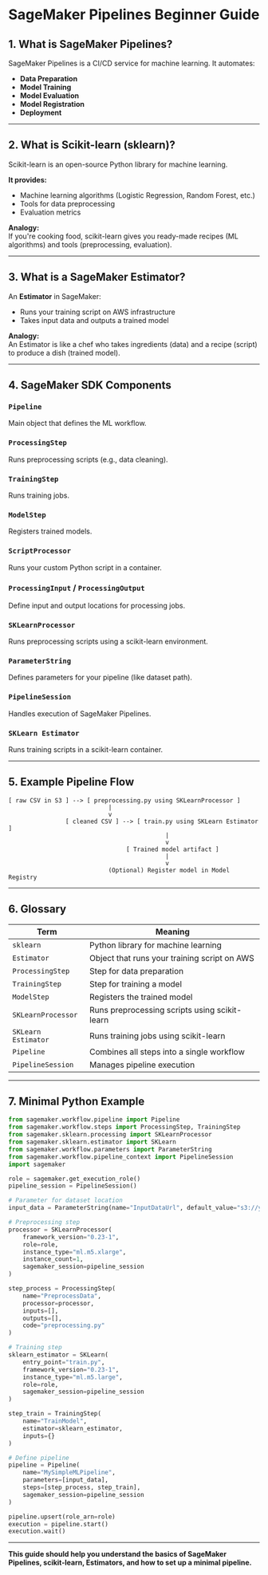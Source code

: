 # SageMaker Pipelines Beginner Guide

## 1. What is SageMaker Pipelines?
SageMaker Pipelines is a CI/CD service for machine learning. It automates:
- **Data Preparation**
- **Model Training**
- **Model Evaluation**
- **Model Registration**
- **Deployment**

---

## 2. What is Scikit-learn (sklearn)?
Scikit-learn is an open-source Python library for machine learning.

**It provides:**
- Machine learning algorithms (Logistic Regression, Random Forest, etc.)
- Tools for data preprocessing
- Evaluation metrics

**Analogy:**  
If you're cooking food, scikit-learn gives you ready-made recipes (ML algorithms) and tools (preprocessing, evaluation).

---

## 3. What is a SageMaker Estimator?
An **Estimator** in SageMaker:
- Runs your training script on AWS infrastructure
- Takes input data and outputs a trained model

**Analogy:**  
An Estimator is like a chef who takes ingredients (data) and a recipe (script) to produce a dish (trained model).

---

## 4. SageMaker SDK Components

### `Pipeline`
Main object that defines the ML workflow.

### `ProcessingStep`
Runs preprocessing scripts (e.g., data cleaning).

### `TrainingStep`
Runs training jobs.

### `ModelStep`
Registers trained models.

### `ScriptProcessor`
Runs your custom Python script in a container.

### `ProcessingInput` / `ProcessingOutput`
Define input and output locations for processing jobs.

### `SKLearnProcessor`
Runs preprocessing scripts using a scikit-learn environment.

### `ParameterString`
Defines parameters for your pipeline (like dataset path).

### `PipelineSession`
Handles execution of SageMaker Pipelines.

### `SKLearn Estimator`
Runs training scripts in a scikit-learn container.

---

## 5. Example Pipeline Flow

```text
[ raw CSV in S3 ] --> [ preprocessing.py using SKLearnProcessor ]
                            |
                            v
                [ cleaned CSV ] --> [ train.py using SKLearn Estimator ]
                                            |
                                            v
                                 [ Trained model artifact ]
                                            |
                                            v
                            (Optional) Register model in Model Registry
```

---

## 6. Glossary

| Term                | Meaning                                                                 |
|---------------------|-------------------------------------------------------------------------|
| `sklearn`           | Python library for machine learning                                     |
| `Estimator`         | Object that runs your training script on AWS                            |
| `ProcessingStep`    | Step for data preparation                                               |
| `TrainingStep`      | Step for training a model                                               |
| `ModelStep`         | Registers the trained model                                             |
| `SKLearnProcessor`  | Runs preprocessing scripts using scikit-learn                           |
| `SKLearn Estimator` | Runs training jobs using scikit-learn                                   |
| `Pipeline`          | Combines all steps into a single workflow                               |
| `PipelineSession`   | Manages pipeline execution                                              |

---

## 7. Minimal Python Example

```python
from sagemaker.workflow.pipeline import Pipeline
from sagemaker.workflow.steps import ProcessingStep, TrainingStep
from sagemaker.sklearn.processing import SKLearnProcessor
from sagemaker.sklearn.estimator import SKLearn
from sagemaker.workflow.parameters import ParameterString
from sagemaker.workflow.pipeline_context import PipelineSession
import sagemaker

role = sagemaker.get_execution_role()
pipeline_session = PipelineSession()

# Parameter for dataset location
input_data = ParameterString(name="InputDataUrl", default_value="s3://your-bucket/data/train.csv")

# Preprocessing step
processor = SKLearnProcessor(
    framework_version="0.23-1",
    role=role,
    instance_type="ml.m5.xlarge",
    instance_count=1,
    sagemaker_session=pipeline_session
)

step_process = ProcessingStep(
    name="PreprocessData",
    processor=processor,
    inputs=[],
    outputs=[],
    code="preprocessing.py"
)

# Training step
sklearn_estimator = SKLearn(
    entry_point="train.py",
    framework_version="0.23-1",
    instance_type="ml.m5.large",
    role=role,
    sagemaker_session=pipeline_session
)

step_train = TrainingStep(
    name="TrainModel",
    estimator=sklearn_estimator,
    inputs={}
)

# Define pipeline
pipeline = Pipeline(
    name="MySimpleMLPipeline",
    parameters=[input_data],
    steps=[step_process, step_train],
    sagemaker_session=pipeline_session
)

pipeline.upsert(role_arn=role)
execution = pipeline.start()
execution.wait()
```

---

**This guide should help you understand the basics of SageMaker Pipelines, scikit-learn, Estimators, and how to set up a minimal pipeline.**